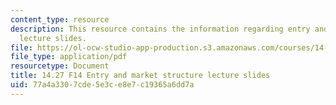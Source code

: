```yaml
---
content_type: resource
description: This resource contains the information regarding entry and market structure
  lecture slides.
file: https://ol-ocw-studio-app-production.s3.amazonaws.com/courses/14-27-economics-and-e-commerce-fall-2014/77a4a3307cde5e3ce8e7c19365a6dd7a_MIT14_27F14_lecslide4.pdf
file_type: application/pdf
resourcetype: Document
title: 14.27 F14 Entry and market structure lecture slides
uid: 77a4a330-7cde-5e3c-e8e7-c19365a6dd7a
---
```

